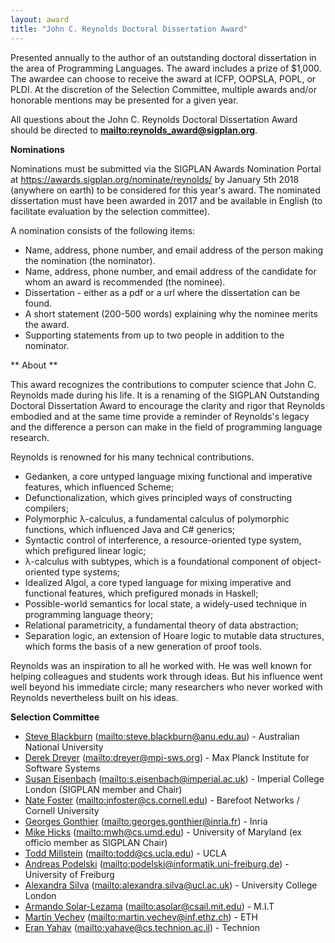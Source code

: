 ```yaml
---
layout: award
title: "John C. Reynolds Doctoral Dissertation Award"
---
```


Presented annually to the author of an outstanding doctoral
dissertation in the area of Programming Languages. The award includes
a prize of $1,000. The awardee can choose to receive the award at
ICFP, OOPSLA, POPL, or PLDI. At the discretion of the Selection
Committee, multiple awards and/or honorable mentions may be presented
for a given year.

All questions about the John C. Reynolds Doctoral Dissertation Award
should be directed to **<mailto:reynolds_award@sigplan.org>**.


**Nominations**

Nominations must be submitted via the SIGPLAN Awards Nomination Portal
at <https://awards.sigplan.org/nominate/reynolds/> by January 5th 2018
(anywhere on earth) to be considered for this year's award. The
nominated dissertation must have been awarded in 2017 and be available
in English (to facilitate evaluation by the selection committee).

A nomination consists of the following items:

 *  Name, address, phone number, and email address of the person making the nomination (the nominator).
 *  Name, address, phone number, and email address of the candidate for whom an award is recommended (the nominee).
 *  Dissertation - either as a pdf or a url where the dissertation can be found.
 *  A short statement (200-500 words) explaining why the nominee merits the award.
 *  Supporting statements from up to two people in addition to the nominator.


** About **

This award recognizes the contributions to computer science that John
C. Reynolds made during his life. It is a renaming of the SIGPLAN
Outstanding Doctoral Dissertation Award to encourage the clarity and
rigor that Reynolds embodied and at the same time provide a reminder
of Reynolds's legacy and the difference a person can make in the field
of programming language research.

Reynolds is renowned for his many technical contributions.

 * Gedanken, a core untyped language mixing functional and imperative features, which influenced Scheme;
 * Defunctionalization, which gives principled ways of constructing compilers;
 * Polymorphic λ-calculus, a fundamental calculus of polymorphic functions, which influenced Java and C# generics;
 * Syntactic control of interference, a resource-oriented type system, which prefigured linear logic;
 * λ-calculus with subtypes, which is a foundational component of object-oriented type systems;
 * Idealized Algol, a core typed language for mixing imperative and functional features, which prefigured monads in Haskell;
 * Possible-world semantics for local state, a widely-used technique in programming language theory;
 * Relational parametricity, a fundamental theory of data abstraction;
 * Separation logic, an extension of Hoare logic to mutable data structures, which forms the basis of a new generation of proof tools.

Reynolds was an inspiration to all he worked with. He was well known
for helping colleagues and students work through ideas. But his
influence went well beyond his immediate circle; many researchers who
never worked with Reynolds nevertheless built on his ideas.


**Selection Committee**

 * [Steve Blackburn](http://users.cecs.anu.edu.au/~steveb/) (<mailto:steve.blackburn@anu.edu.au>) - Australian National University
 * [Derek Dreyer](https://www.mpi-sws.org/~dreyer/) (<mailto:dreyer@mpi-sws.org>) - Max Planck Institute for Software  Systems
 * [Susan Eisenbach](http://www.imperial.ac.uk/people/s.eisenbach) (<mailto:s.eisenbach@imperial.ac.uk>) - Imperial College  London (SIGPLAN member and Chair)
 * [Nate Foster](http://www.cs.cornell.edu/~jnfoster/) (<mailto:jnfoster@cs.cornell.edu>) - Barefoot Networks / Cornell University
 * [Georges Gonthier](http://www.msr-inria.fr/researchers/georges-gonthier/) (<mailto:georges.gonthier@inria.fr>) - Inria
 * [Mike Hicks](http://www.cs.umd.edu/~mwh/) (<mailto:mwh@cs.umd.edu>) - University of Maryland (ex officio member as SIGPLAN Chair)
 * [Todd Millstein](http://web.cs.ucla.edu/~todd/) (<mailto:todd@cs.ucla.edu>) - UCLA
 * [Andreas Podelski](https://swt.informatik.uni-freiburg.de/staff/podelski) (<mailto:podelski@informatik.uni-freiburg.de>) - University of Freiburg
 * [Alexandra Silva](http://www.alexandrasilva.org/#/main.html) (<mailto:alexandra.silva@ucl.ac.uk>) - University College London
 * [Armando Solar-Lezama](https://people.csail.mit.edu/asolar/) (<mailto:asolar@csail.mit.edu>) - M.I.T
 * [Martin Vechev](http://www.srl.inf.ethz.ch/vechev.php) (<mailto:martin.vechev@inf.ethz.ch>) - ETH
 * [Eran Yahav](http://www.cs.technion.ac.il/~yahave/) (<mailto:yahave@cs.technion.ac.il>) - Technion
